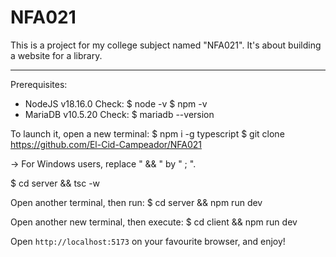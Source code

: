 # NFA021
This is a project for my college subject named "NFA021". It's about building a website for a library.

------------------------------------------------------------------------------------------------------------------

Prerequisites:
  - NodeJS v18.16.0
      Check:
        $ node -v
        $ npm -v
  - MariaDB v10.5.20
      Check:
        $ mariadb --version

To launch it, open a new terminal:
$ npm i -g typescript
$ git clone https://github.com/El-Cid-Campeador/NFA021

-> For Windows users, replace " && " by " ; ".

$ cd server && tsc -w   

Open another terminal, then run:
$ cd server && npm run dev

Open another new terminal, then execute:
$ cd client && npm run dev

Open `http://localhost:5173` on your favourite browser, and enjoy!
